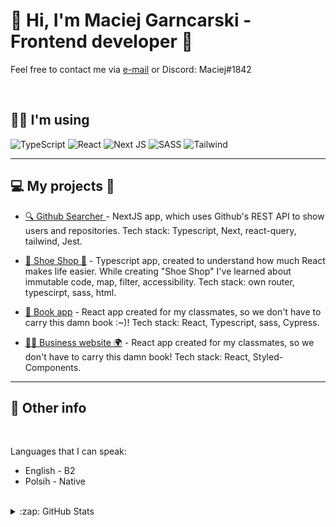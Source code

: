 # 👋 Hi, I'm Maciej Garncarski - Frontend developer 🗿

Feel free to contact me via <a href="mailto:maciejg0220@gmail.com">e-mail</a> or Discord: Maciej#1842

<br/> 

## 👨‍💻 I'm using
![TypeScript](https://img.shields.io/badge/typescript-%23007ACC.svg?style=for-the-badge&logo=typescript&logoColor=white)
![React](https://img.shields.io/badge/react-424242?style=for-the-badge&logo=react&logoColor=%2361DAFB)
![Next JS](https://img.shields.io/badge/Next-gray?style=for-the-badge&logo=next.js&logoColor=white)
![SASS](https://img.shields.io/badge/Sass-CC6699?style=for-the-badge&logo=sass&logoColor=white)
![Tailwind](https://img.shields.io/badge/Tailwind-0ea5e9?style=for-the-badge&logo=tailwind-css&logoColor=white)

---

## 💻 My projects 👷
 

- [🔍 Github Searcher ]("https://github.com/MaciejGarncarski/github-searcher") - NextJS app, which uses Github's REST API to show users and repositories. Tech stack: Typescript, Next, react-query, tailwind, Jest.
  
- [👟 Shoe Shop 🛒]("https://github.com/MaciejGarncarski/shoe-shop") - Typescript app, created to understand how much React makes life easier. While creating "Shoe Shop" I've learned about immutable code, map, filter, accessibility. Tech stack: own router, typescirpt, sass, html.
  
- [📖 Book app]("https://github.com/MaciejGarncarski/github-searcher") - React app created for my classmates, so we don't have to carry this damn book :~)! Tech stack: React, Typescript, sass, Cypress.

- [🧑‍💼 Business website 🌍]("https://github.com/MaciejGarncarski/Buisness-Website") - React app created for my classmates, so we don't have to carry this damn book! Tech stack: React, Styled-Components.

---

## 🥸 Other info

<br />


Languages that I can speak:
- English - B2
- Polsih - Native

<br />


<details>
  <summary>:zap: GitHub Stats</summary>
    <img align="left" alt="MaciejGarncarski's GitHub Stats" src="https://github-readme-stats.vercel.app/api?username=MaciejGarncarski&show_icons=true&hide_border=false&title_color=ff652f&icon_color=FFE400&bg_color=09131B&text_color=ffffff&border_color=0c1a25" />
</details>